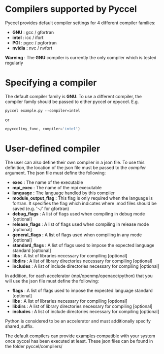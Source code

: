 # Compilers supported by Pyccel

Pyccel provides default compiler settings for 4 different compiler families:
-   **GNU** : gcc / gfortran
-   **intel** : icc / ifort
-   **PGI** : pgcc / pgfortran
-   **nvidia** : nvc / nvfort

**Warning** : The **GNU** compiler is currently the only compiler which is tested regularly

# Specifying a compiler

The default compiler family is **GNU**. To use a different compiler, the compiler family should be passed to either pyccel or epyccel.
E.g.
```shell
pyccel example.py --compiler=intel
```
or
```python
epyccel(my_func, compiler='intel')
```

# User-defined compiler

The user can also define their own compiler in a json file. To use this definition, the location of the json file must be passed to the _compiler_ argument. The json file must define the following:

-   **exec** : The name of the executable
-   **mpi\_exec** : The name of the mpi executable
-   **language** : The language handled by this compiler
-   **module\_output\_flag** : This flag is only required when the language is fortran. It specifies the flag which indicates where .mod files should be saved (e.g. '-J' for gfortran)
-   **debug\_flags** : A list of flags used when compiling in debug mode [optional]
-   **release\_flags** : A list of flags used when compiling in release mode [optional]
-   **general\_flags** : A list of flags used when compiling in any mode [optional]
-   **standard\_flags** : A list of flags used to impose the expected language standard [optional]
-   **libs** : A list of libraries necessary for compiling [optional]
-   **libdirs** : A list of library directories necessary for compiling [optional]
-   **includes** : A list of include directories necessary for compiling [optional]
  
In addition, for each accelerator (mpi/openmp/openacc/python) that you will use the json file must define the following:
  
-   **flags** : A list of flags used to impose the expected language standard [optional]
-   **libs** : A list of libraries necessary for compiling [optional]
-   **libdirs** : A list of library directories necessary for compiling [optional]
-   **includes** : A list of include directories necessary for compiling [optional]

Python is considered to be an accelerator and must additionally specify shared\_suffix.

The default compilers can provide examples compatible with your system once pyccel has been executed at least. These json files can be found in the folder pyccel/compilers/

